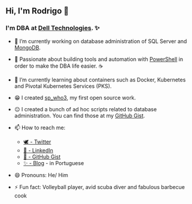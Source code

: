 ## Hi, I'm Rodrigo 👋

### I'm DBA at [Dell Technologies](http://www.delltechnologies.com/). ✨

- 🔭 I’m currently working on database administration of SQL Server and [MongoDB](https://github.com/MongoDB).
- 💚 Passionate about building tools and automation with [PowerShell](https://github.com/PowerShell) in order to make the DBA life easier. ☕️ 
- 🌱 I’m currently learning about containers such as Docker, Kubernetes and Pivotal Kubernetes Services (PKS).

- 😁 I created [sp_who3](https://github.com/ronascentes/sp_who3), my first open source work.
- 😐 I created a bunch of ad hoc scripts related to database administration. You can find those at my [GitHub Gist](https://gist.github.com/ronascentes).

- 📫 How to reach me: 
  - [🕊 - Twitter](https://twitter.com/@ronascentes/)
  - [🏢 - LinkedIn](https://www.linkedin.com/in/rodrigonascentes/)
  - [🦑 - GitHub Gist](https://gist.github.com/ronascentes)
  - [✨ - Blog](https://medium.com/@ronascentes) - in Portuguese

- 😄 Pronouns: He/ Him
- ⚡ Fun fact: Volleyball player, avid scuba diver and fabulous barbecue cook
